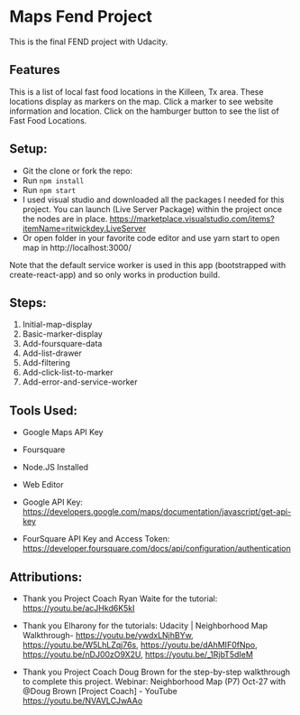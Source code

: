 # Maps Fend Project
This is the final FEND project with Udacity.

## Features
This is a list of local fast food locations in the Killeen, Tx area. These locations display as markers on the map. Click a marker to see website information and location. Click on the hamburger button to see the list of Fast Food Locations.

## Setup:
* Git the clone or fork the repo:
* Run `npm install`
* Run `npm start`
* I used visual studio and downloaded all the packages I needed for this project.  You can launch (Live Server Package) within   the project once the nodes are in place. https://marketplace.visualstudio.com/items?itemName=ritwickdey.LiveServer
* Or open folder in your favorite code editor and use yarn start to open map in http://localhost:3000/

Note that the default service worker is used in this app (bootstrapped with create-react-app) and so only works in production build.

## Steps:
1. Initial-map-display
2. Basic-marker-display
3. Add-foursquare-data
4. Add-list-drawer
5. Add-filtering
6. Add-click-list-to-marker
7. Add-error-and-service-worker

## Tools Used: 

* Google Maps API Key
* Foursquare 
* Node.JS Installed 
* Web Editor

* Google API Key: https://developers.google.com/maps/documentation/javascript/get-api-key
* FourSquare API Key and Access Token: https://developer.foursquare.com/docs/api/configuration/authentication

## Attributions:

* Thank you Project Coach Ryan Waite for the tutorial:
  https://youtu.be/acJHkd6K5kI
* Thank you Elharony for the tutorials: Udacity | Neighborhood Map Walkthrough- https://youtu.be/ywdxLNjhBYw,                   https://youtu.be/W5LhLZqj76s, https://youtu.be/dAhMIF0fNpo, https://youtu.be/nDJ00zO9X2U, https://youtu.be/_1RjbT5dIeM  

* Thank you Project Coach Doug Brown for the step-by-step walkthrough to complete this project. Webinar: Neighborhood Map (P7)   Oct-27 with @Doug Brown [Project Coach] - YouTube https://youtu.be/NVAVLCJwAAo 
